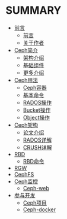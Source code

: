 # SUMMARY

* [前言](README.md)
   * [前言](foreword/README.md)
   * [关于作者](foreword/about_author.md)
* [Ceph简介](introduction/README.md)
   * [架构介绍](introduction/introduction.md)
   * [基础组件](introduction/component.md)
   * [更多介绍](introduction/more_introduction.md)
* [Ceph用法](usage/README.md)
   * [Ceph容器](usage/ceph_container.md)
   * [基本命令](usage/basic_commands.md)
   * [RADOS操作](usage/rados_commands.md)
   * [Bucket操作](usage/bucket_commands.md)
   * [Object操作](usage/object_commands.md)
* [Ceph架构](architecture/README.md)
   * [论文介绍]()
   * [RADOS详解]()
   * [CRUSH详解]()
* [RBD](rbd/README.md)
   * [RBD命令](rbd/rbd_commands.md)
* [RGW](rgw/README.md)
* [CephFS](cephfs/README.md)
* [Ceph监控](monitor/README.md)
   * [Ceph-web](monitor/ceph_web.md)
* [参与开发](development/README.md)
   * [Ceph项目]()
   * [Ceph-docker]()
